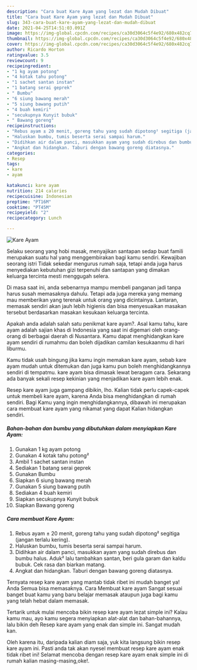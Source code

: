 ```yaml
---
description: "Cara buat Kare Ayam yang lezat dan Mudah Dibuat"
title: "Cara buat Kare Ayam yang lezat dan Mudah Dibuat"
slug: 343-cara-buat-kare-ayam-yang-lezat-dan-mudah-dibuat
date: 2021-04-25T14:51:03.091Z
image: https://img-global.cpcdn.com/recipes/ca30d3064c5f4e92/680x482cq70/kare-ayam-foto-resep-utama.jpg
thumbnail: https://img-global.cpcdn.com/recipes/ca30d3064c5f4e92/680x482cq70/kare-ayam-foto-resep-utama.jpg
cover: https://img-global.cpcdn.com/recipes/ca30d3064c5f4e92/680x482cq70/kare-ayam-foto-resep-utama.jpg
author: Ricardo Horton
ratingvalue: 3.5
reviewcount: 9
recipeingredient:
- "1 kg ayam potong"
- "4 kotak tahu potong"
- "1 sachet santan instan"
- "1 batang serai geprek"
- " Bumbu"
- "6 siung bawang merah"
- "5 siung bawang putih"
- "4 buah kemiri"
- "secukupnya Kunyit bubuk"
- " Bawang goreng"
recipeinstructions:
- "Rebus ayam ± 20 menit, goreng tahu yang sudah dipotong² segitiga (jangan terlalu kering)."
- "Haluskan bumbu, tumis beserta serai sampai harum."
- "Didihkan air dalam panci, masukkan ayam yang sudah direbus dan bumbu halus. Aduk² lalu tambahkan santan, beri gula garam dan kaldu bubuk. Cek rasa dan biarkan matang."
- "Angkat dan hidangkan. Taburi dengan bawang goreng diatasnya."
categories:
- Resep
tags:
- kare
- ayam

katakunci: kare ayam 
nutrition: 214 calories
recipecuisine: Indonesian
preptime: "PT16M"
cooktime: "PT45M"
recipeyield: "2"
recipecategory: Lunch

---
```



![Kare Ayam](https://img-global.cpcdn.com/recipes/ca30d3064c5f4e92/680x482cq70/kare-ayam-foto-resep-utama.jpg)

Selaku seorang yang hobi masak, menyajikan santapan sedap buat famili merupakan suatu hal yang menggembirakan bagi kamu sendiri. Kewajiban seorang istri Tidak sekedar mengurus rumah saja, tetapi anda juga harus menyediakan kebutuhan gizi terpenuhi dan santapan yang dimakan keluarga tercinta mesti menggugah selera.

Di masa  saat ini, anda sebenarnya mampu membeli panganan jadi tanpa harus susah memasaknya dahulu. Tetapi ada juga mereka yang memang mau memberikan yang terenak untuk orang yang dicintainya. Lantaran, memasak sendiri akan jauh lebih higienis dan bisa menyesuaikan masakan tersebut berdasarkan masakan kesukaan keluarga tercinta. 



Apakah anda adalah salah satu penikmat kare ayam?. Asal kamu tahu, kare ayam adalah sajian khas di Indonesia yang saat ini digemari oleh orang-orang di berbagai daerah di Nusantara. Kamu dapat menghidangkan kare ayam sendiri di rumahmu dan boleh dijadikan camilan kesukaanmu di hari liburmu.

Kamu tidak usah bingung jika kamu ingin memakan kare ayam, sebab kare ayam mudah untuk ditemukan dan juga kamu pun boleh menghidangkannya sendiri di tempatmu. kare ayam bisa dimasak lewat beragam cara. Sekarang ada banyak sekali resep kekinian yang menjadikan kare ayam lebih enak.

Resep kare ayam juga gampang dibikin, lho. Kalian tidak perlu capek-capek untuk membeli kare ayam, karena Anda bisa menghidangkan di rumah sendiri. Bagi Kamu yang ingin menghidangkannya, dibawah ini merupakan cara membuat kare ayam yang nikamat yang dapat Kalian hidangkan sendiri.

<!--inarticleads1-->

##### Bahan-bahan dan bumbu yang dibutuhkan dalam menyiapkan Kare Ayam:

1. Gunakan 1 kg ayam potong
1. Gunakan 4 kotak tahu potong²
1. Ambil 1 sachet santan instan
1. Sediakan 1 batang serai geprek
1. Gunakan  Bumbu
1. Siapkan 6 siung bawang merah
1. Gunakan 5 siung bawang putih
1. Sediakan 4 buah kemiri
1. Siapkan secukupnya Kunyit bubuk
1. Siapkan  Bawang goreng




<!--inarticleads2-->

##### Cara membuat Kare Ayam:

1. Rebus ayam ± 20 menit, goreng tahu yang sudah dipotong² segitiga (jangan terlalu kering).
1. Haluskan bumbu, tumis beserta serai sampai harum.
1. Didihkan air dalam panci, masukkan ayam yang sudah direbus dan bumbu halus. Aduk² lalu tambahkan santan, beri gula garam dan kaldu bubuk. Cek rasa dan biarkan matang.
1. Angkat dan hidangkan. Taburi dengan bawang goreng diatasnya.




Ternyata resep kare ayam yang mantab tidak ribet ini mudah banget ya! Anda Semua bisa memasaknya. Cara Membuat kare ayam Sangat sesuai banget buat kamu yang baru belajar memasak ataupun juga bagi kamu yang telah hebat dalam memasak.

Tertarik untuk mulai mencoba bikin resep kare ayam lezat simple ini? Kalau kamu mau, ayo kamu segera menyiapkan alat-alat dan bahan-bahannya, lalu bikin deh Resep kare ayam yang enak dan simple ini. Sangat mudah kan. 

Oleh karena itu, daripada kalian diam saja, yuk kita langsung bikin resep kare ayam ini. Pasti anda tak akan nyesel membuat resep kare ayam enak tidak ribet ini! Selamat mencoba dengan resep kare ayam enak simple ini di rumah kalian masing-masing,oke!.

